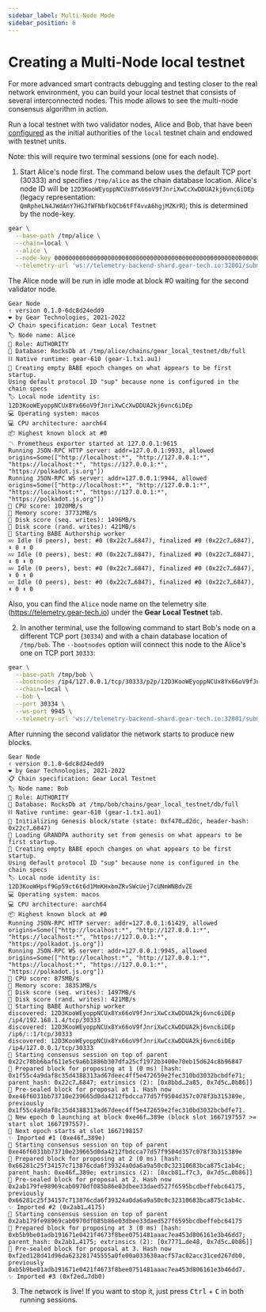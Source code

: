 ```yaml
---
sidebar_label: Multi-Node Mode
sidebar_position: 6
---
```


# Creating a Multi-Node local testnet

For more advanced smart contracts debugging and testing closer to the real network environment, you can build your local testnet that consists of several interconnected nodes. This mode allows to see the multi-node consensus algorithm in action.

Run a local testnet with two validator nodes, Alice and Bob, that have been [configured](https://github.com/gear-tech/gear/blob/master/node/src/chain_spec.rs) as the initial authorities of the `local` testnet chain and endowed with testnet units.

Note: this will require two terminal sessions (one for each node).

1. Start Alice's node first. The command below uses the default TCP port (30333) and specifies `/tmp/alice` as the chain database location. Alice's node ID will be `12D3KooWEyoppNCUx8Yx66oV9fJnriXwCcXwDDUA2kj6vnc6iDEp` (legacy representation: `QmRpheLN4JWdAnY7HGJfWFNbfkQCb6tFf4vvA6hgjMZKrR`); this is determined by the node-key.

  ```bash
  gear \
    --base-path /tmp/alice \
    --chain=local \
    --alice \
    --node-key 0000000000000000000000000000000000000000000000000000000000000001 \
    --telemetry-url 'ws://telemetry-backend-shard.gear-tech.io:32001/submit 0'
  ```

  The Alice node will be run in idle mode at block #0 waiting for the second validator node.

  ```
  Gear Node
  ✌️ version 0.1.0-6dc8d24edd9
  ❤️ by Gear Technologies, 2021-2022
  📋 Chain specification: Gear Local Testnet
  🏷 Node name: Alice
  👤 Role: AUTHORITY
  💾 Database: RocksDb at /tmp/alice/chains/gear_local_testnet/db/full
  ⛓ Native runtime: gear-610 (gear-1.tx1.au1)
  👶 Creating empty BABE epoch changes on what appears to be first startup.
  Using default protocol ID "sup" because none is configured in the chain specs
  🏷 Local node identity is: 12D3KooWEyoppNCUx8Yx66oV9fJnriXwCcXwDDUA2kj6vnc6iDEp
  💻 Operating system: macos
  💻 CPU architecture: aarch64
  📦 Highest known block at #0
  〽️ Prometheus exporter started at 127.0.0.1:9615
  Running JSON-RPC HTTP server: addr=127.0.0.1:9933, allowed origins=Some(["http://localhost:*", "http://127.0.0.1:*", "https://localhost:*", "https://127.0.0.1:*", "https://polkadot.js.org"])
  Running JSON-RPC WS server: addr=127.0.0.1:9944, allowed origins=Some(["http://localhost:*", "http://127.0.0.1:*", "https://localhost:*", "https://127.0.0.1:*", "https://polkadot.js.org"])
  🏁 CPU score: 1020MB/s
  🏁 Memory score: 37732MB/s
  🏁 Disk score (seq. writes): 1496MB/s
  🏁 Disk score (rand. writes): 421MB/s
  👶 Starting BABE Authorship worker
  💤 Idle (0 peers), best: #0 (0x22c7…6847), finalized #0 (0x22c7…6847), ⬇ 0 ⬆ 0
  💤 Idle (0 peers), best: #0 (0x22c7…6847), finalized #0 (0x22c7…6847), ⬇ 0 ⬆ 0
  💤 Idle (0 peers), best: #0 (0x22c7…6847), finalized #0 (0x22c7…6847), ⬇ 0 ⬆ 0
  💤 Idle (0 peers), best: #0 (0x22c7…6847), finalized #0 (0x22c7…6847), ⬇ 0 ⬆ 0
  ```

  Also, you can find the `Alice` node name on the telemetry site (https://telemetry.gear-tech.io) under the **Gear Local Testnet** tab.

2. In another terminal, use the following command to start Bob's node on a different TCP port (`30334`) and with a chain database location of `/tmp/bob`. The `--bootnodes` option will connect this node to the Alice's one on TCP port `30333`:

  ```bash
  gear \
    --base-path /tmp/bob \
    --bootnodes /ip4/127.0.0.1/tcp/30333/p2p/12D3KooWEyoppNCUx8Yx66oV9fJnriXwCcXwDDUA2kj6vnc6iDEp \
    --chain=local \
    --bob \
    --port 30334 \
    --ws-port 9945 \
    --telemetry-url 'ws://telemetry-backend-shard.gear-tech.io:32001/submit 0'
  ```

  After running the second validator the network starts to produce new blocks.

  ```
  Gear Node
  ✌️ version 0.1.0-6dc8d24edd9
  ❤️ by Gear Technologies, 2021-2022
  📋 Chain specification: Gear Local Testnet
  🏷 Node name: Bob
  👤 Role: AUTHORITY
  💾 Database: RocksDb at /tmp/bob/chains/gear_local_testnet/db/full
  ⛓ Native runtime: gear-610 (gear-1.tx1.au1)
  🔨 Initializing Genesis block/state (state: 0xf470…d2dc, header-hash: 0x22c7…6847)
  👴 Loading GRANDPA authority set from genesis on what appears to be first startup.
  👶 Creating empty BABE epoch changes on what appears to be first startup.
  Using default protocol ID "sup" because none is configured in the chain specs
  🏷 Local node identity is: 12D3KooWHpsf9Gp59ct6t6d1MmKHxbmZRvSWcUej7cUNmWNBdvZE
  💻 Operating system: macos
  💻 CPU architecture: aarch64
  📦 Highest known block at #0
  Running JSON-RPC HTTP server: addr=127.0.0.1:61429, allowed origins=Some(["http://localhost:*", "http://127.0.0.1:*", "https://localhost:*", "https://127.0.0.1:*", "https://polkadot.js.org"])
  Running JSON-RPC WS server: addr=127.0.0.1:9945, allowed origins=Some(["http://localhost:*", "http://127.0.0.1:*", "https://localhost:*", "https://127.0.0.1:*", "https://polkadot.js.org"])
  🏁 CPU score: 875MB/s
  🏁 Memory score: 38353MB/s
  🏁 Disk score (seq. writes): 1497MB/s
  🏁 Disk score (rand. writes): 421MB/s
  👶 Starting BABE Authorship worker
  discovered: 12D3KooWEyoppNCUx8Yx66oV9fJnriXwCcXwDDUA2kj6vnc6iDEp /ip4/192.168.1.4/tcp/30333
  discovered: 12D3KooWEyoppNCUx8Yx66oV9fJnriXwCcXwDDUA2kj6vnc6iDEp /ip6/::1/tcp/30333
  discovered: 12D3KooWEyoppNCUx8Yx66oV9fJnriXwCcXwDDUA2kj6vnc6iDEp /ip4/127.0.0.1/tcp/30333
  🙌 Starting consensus session on top of parent 0x22c70bb6baf611e5c9a6b1886b307dfa25cf1972b3400e70eb15d624c8b96847
  🎁 Prepared block for proposing at 1 (0 ms) [hash: 0x1f55c4a9daf8c35d4388313ad67deec4ff5e472659e2fec310bd3032bcbdfe71; parent_hash: 0x22c7…6847; extrinsics (2): [0x8bbd…2a85, 0x7d5c…0b86]]
  🔖 Pre-sealed block for proposal at 1. Hash now 0xe46f6031bb73710e239665d0da4212fbdcca77d57f9504d357c078f3b315389e, previously 0x1f55c4a9daf8c35d4388313ad67deec4ff5e472659e2fec310bd3032bcbdfe71.
  👶 New epoch 0 launching at block 0xe46f…389e (block slot 1667197557 >= start slot 1667197557).
  👶 Next epoch starts at slot 1667198157
  ✨ Imported #1 (0xe46f…389e)
  🙌 Starting consensus session on top of parent 0xe46f6031bb73710e239665d0da4212fbdcca77d57f9504d357c078f3b315389e
  🎁 Prepared block for proposing at 2 (0 ms) [hash: 0x66281c25f34157c713876cda6f39324a0da6a9a50c0c32310683bca875c1ab4c; parent_hash: 0xe46f…389e; extrinsics (2): [0xcb81…f7c3, 0x7d5c…0b86]]
  🔖 Pre-sealed block for proposal at 2. Hash now 0x2ab179fe98969cab0970df085b86e03dbee33daed527f6595bcdbeffebc64175, previously 0x66281c25f34157c713876cda6f39324a0da6a9a50c0c32310683bca875c1ab4c.
  ✨ Imported #2 (0x2ab1…4175)
  🙌 Starting consensus session on top of parent 0x2ab179fe98969cab0970df085b86e03dbee33daed527f6595bcdbeffebc64175
  🎁 Prepared block for proposing at 3 (0 ms) [hash: 0xb5b9be01adb191671e0421f4673f8bee0751481aaac7ea453d806161e3b46dd7; parent_hash: 0x2ab1…4175; extrinsics (2): [0x7771…de48, 0x7d5c…0b86]]
  🔖 Pre-sealed block for proposal at 3. Hash now 0xf2ed128d41d96da623281745555a0fe00a033630aacf57ac02acc31ced267db0, previously 0xb5b9be01adb191671e0421f4673f8bee0751481aaac7ea453d806161e3b46dd7.
  ✨ Imported #3 (0xf2ed…7db0)
  ```

3. The network is live! If you want to stop it, just press <kbd>Ctrl</kbd> + <kbd>C</kbd> in both running sessions.

